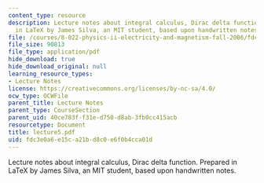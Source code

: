 ```yaml
---
content_type: resource
description: Lecture notes about integral calculus, Dirac delta function. Prepared
  in LaTeX by James Silva, an MIT student, based upon handwritten notes.
file: /courses/8-022-physics-ii-electricity-and-magnetism-fall-2006/fdc3e0a6e15ca21bd8c0e6f0b4cca01d_lecture5.pdf
file_size: 90813
file_type: application/pdf
hide_download: true
hide_download_original: null
learning_resource_types:
- Lecture Notes
license: https://creativecommons.org/licenses/by-nc-sa/4.0/
ocw_type: OCWFile
parent_title: Lecture Notes
parent_type: CourseSection
parent_uid: 40ce783f-f31e-d750-d8ab-3fb0cc415acb
resourcetype: Document
title: lecture5.pdf
uid: fdc3e0a6-e15c-a21b-d8c0-e6f0b4cca01d
---
```

Lecture notes about integral calculus, Dirac delta function. Prepared in LaTeX by James Silva, an MIT student, based upon handwritten notes.